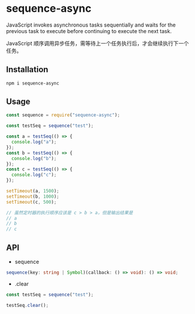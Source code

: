 # sequence-async

JavaScript invokes asynchronous tasks sequentially and waits for the previous task to execute before continuing to execute the next task.

JavaScript 顺序调用异步任务，需等待上一个任务执行后，才会继续执行下一个任务。

## Installation

```bash
npm i sequence-async
```

## Usage

```javascript
const sequence = require("sequence-async");

const testSeq = sequence("test");

const a = testSeq(() => {
  console.log("a");
});
const b = testSeq(() => {
  console.log("b");
});
const c = testSeq(() => {
  console.log("c");
});

setTimeout(a, 1500);
setTimeout(b, 1000);
setTimeout(c, 500);

// 虽然定时器的执行顺序应该是 c > b > a，但是输出结果是
// a
// b
// c
```

## API

- sequence

```TypeScript
sequence(key: string | Symbol)(callback: () => void): () => void;
```

- .clear

```TypeScript
const testSeq = sequence("test");

testSeq.clear();
```
